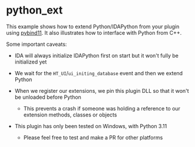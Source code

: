 # python_ext

This example shows how to extend Python/IDAPython from your plugin using [pybind11](https://github.com/pybind/pybind11).
It also illustrates how to interface with Python from C++.

Some important caveats:

- IDA will always initialize IDAPython first on start but it won't fully be initialized yet
- We wait for the `HT_UI`/`ui_initing_database` event and then we extend Python
- When we register our extensions, we pin this plugin DLL so that it won't be unloaded before Python
  - This prevents a crash if someone was holding a reference to our extension methods, classes or objects

- This plugin has only been tested on Windows, with Python 3.11
  - Please feel free to test and make a PR for other platforms
